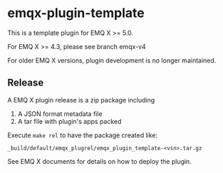 # emqx-plugin-template

This is a template plugin for EMQ X >= 5.0.

For EMQ X >= 4.3, please see branch emqx-v4

For older EMQ X versions, plugin development is no longer maintained.

## Release

A EMQ X plugin release is a zip package including

1. A JSON format metadata file
2. A tar file with plugin's apps packed

Execute `make rel` to have the package created like:

```
_build/default/emqx_plugrel/emqx_plugin_template-<vsn>.tar.gz
```
See EMQ X documents for details on how to deploy the plugin.
